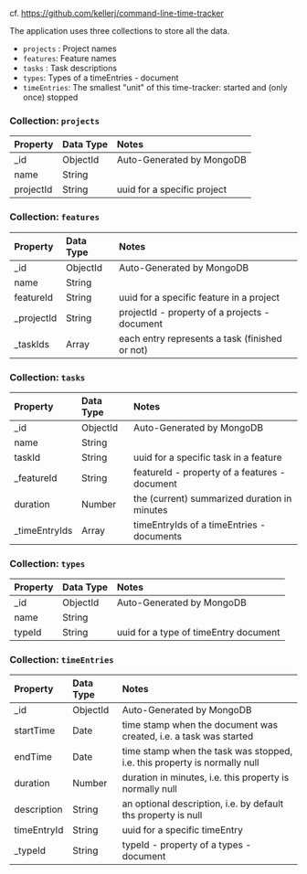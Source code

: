 cf. https://github.com/kellerj/command-line-time-tracker

The application uses three collections to store all the data.

* `projects` : Project names
* `features`: Feature names
* `tasks` : Task descriptions
* `types`: Types of a timeEntries - document
* `timeEntries`: The smallest "unit" of this time-tracker: started and (only once) stopped

### Collection: `projects`

| Property  | Data Type | Notes                       |
|:----------|:----------|:----------------------------|
| _id       | ObjectId  | Auto-Generated by MongoDB   |
| name      | String    |                             |
| projectId | String    | uuid for a specific project |

### Collection: `features`

| Property   | Data Type | Notes                                          |
|:-----------|:----------|:-----------------------------------------------|
| _id        | ObjectId  | Auto-Generated by MongoDB                      |
| name       | String    |                                                |
| featureId  | String    | uuid for a specific feature in a project       |
| _projectId | String    | projectId - property of a projects - document  |
| _taskIds   | Array     | each entry represents a task (finished or not) |

### Collection: `tasks`

| Property      | Data Type | Notes                                         |
|:--------------|:----------|:----------------------------------------------|
| _id           | ObjectId  | Auto-Generated by MongoDB                     |
| name          | String    |                                               |
| taskId        | String    | uuid for a specific task in a feature         |
| _featureId    | String    | featureId - property of a features - document |
| duration      | Number    | the (current) summarized duration in minutes  |
| _timeEntryIds | Array     | timeEntryIds of a timeEntries - documents     |

<!-- a time entry should not be reused for several start - stop operations -->
<!-- each start - stop operation should be stored -->
<!-- each start - stop operation should increase the (current) duration in the tasks - document -->
<!-- the (current) duration in the tasks - document should be realized as durationInMinutes property -->
<!-- the current duration should be visualized on the UI (perhaps as server push event / or as setIntervall approach in the UI) in hours and minutes -->

### Collection: `types`

| Property | Data Type | Notes                                   |
|:---------|:----------|:----------------------------------------|
| _id      | ObjectId  | Auto-Generated by MongoDB               |
| name     | String    |                                         |
| typeId   | String    | uuid for a type of timeEntry document   |                      |

### Collection: `timeEntries`

| Property          | Data Type | Notes                                                                     |
|:------------------|:----------|:--------------------------------------------------------------------------|
| _id               | ObjectId  | Auto-Generated by MongoDB                                                 |
| startTime         | Date      | time stamp when the document was created, i.e. a task was started         |
| endTime           | Date      | time stamp when the task was stopped, i.e. this property is normally null |
| duration          | Number    | duration in minutes, i.e. this property is normally null                  |
| description       | String    | an optional description, i.e. by default ths property is null             |
| timeEntryId       | String    | uuid for a specific timeEntry                                             |
| _typeId           | String    | typeId - property of a types - document                                   |

